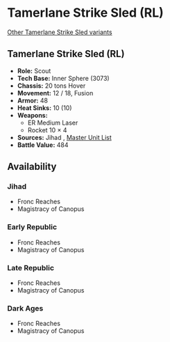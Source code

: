 # Tamerlane Strike Sled (RL) 

[Other Tamerlane Strike Sled variants](../tamerlane_strike_sled.md) 

## Tamerlane Strike Sled (RL) 

- **Role:** Scout 
- **Tech Base:** Inner Sphere (3073) 
- **Chassis:** 20 tons Hover 
- **Movement:** 12 / 18, Fusion 
- **Armor:** 48 
- **Heat Sinks:** 10 (10) 
- **Weapons:** 
  - ER Medium Laser 
  - Rocket 10 × 4 
- **Sources:** Jihad , [Master Unit List](http://masterunitlist.info/Unit/Details/3157/tamerlane-strike-sled-rl) 
- **Battle Value:** 484 

## Availability 

### Jihad 

- Fronc Reaches 
- Magistracy of Canopus 

### Early Republic 

- Fronc Reaches 
- Magistracy of Canopus 

### Late Republic 

- Fronc Reaches 
- Magistracy of Canopus 

### Dark Ages 

- Fronc Reaches 
- Magistracy of Canopus 


